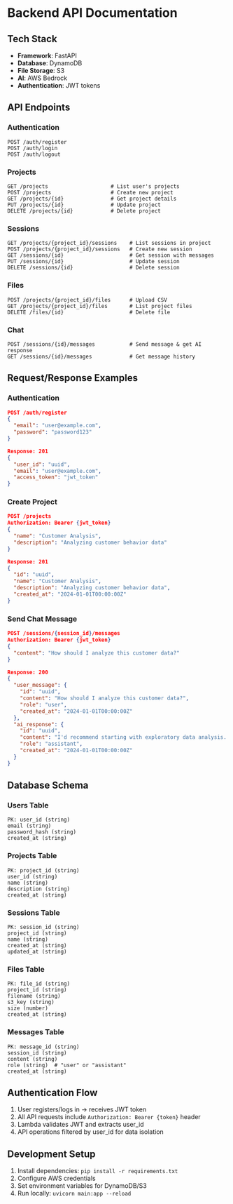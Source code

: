 # Backend API Documentation

## Tech Stack
- **Framework**: FastAPI
- **Database**: DynamoDB
- **File Storage**: S3
- **AI**: AWS Bedrock
- **Authentication**: JWT tokens

## API Endpoints

### Authentication
```
POST /auth/register
POST /auth/login
POST /auth/logout
```

### Projects
```
GET /projects                    # List user's projects
POST /projects                   # Create new project
GET /projects/{id}               # Get project details
PUT /projects/{id}               # Update project
DELETE /projects/{id}            # Delete project
```

### Sessions
```
GET /projects/{project_id}/sessions    # List sessions in project
POST /projects/{project_id}/sessions   # Create new session
GET /sessions/{id}                     # Get session with messages
PUT /sessions/{id}                     # Update session
DELETE /sessions/{id}                  # Delete session
```

### Files
```
POST /projects/{project_id}/files      # Upload CSV
GET /projects/{project_id}/files       # List project files
DELETE /files/{id}                     # Delete file
```

### Chat
```
POST /sessions/{id}/messages           # Send message & get AI response
GET /sessions/{id}/messages            # Get message history
```

## Request/Response Examples

### Authentication
```json
POST /auth/register
{
  "email": "user@example.com",
  "password": "password123"
}

Response: 201
{
  "user_id": "uuid",
  "email": "user@example.com",
  "access_token": "jwt_token"
}
```

### Create Project
```json
POST /projects
Authorization: Bearer {jwt_token}
{
  "name": "Customer Analysis",
  "description": "Analyzing customer behavior data"
}

Response: 201
{
  "id": "uuid",
  "name": "Customer Analysis",
  "description": "Analyzing customer behavior data",
  "created_at": "2024-01-01T00:00:00Z"
}
```

### Send Chat Message
```json
POST /sessions/{session_id}/messages
Authorization: Bearer {jwt_token}
{
  "content": "How should I analyze this customer data?"
}

Response: 200
{
  "user_message": {
    "id": "uuid",
    "content": "How should I analyze this customer data?",
    "role": "user",
    "created_at": "2024-01-01T00:00:00Z"
  },
  "ai_response": {
    "id": "uuid",
    "content": "I'd recommend starting with exploratory data analysis...",
    "role": "assistant",
    "created_at": "2024-01-01T00:00:00Z"
  }
}
```

## Database Schema

### Users Table
```
PK: user_id (string)
email (string)
password_hash (string)
created_at (string)
```

### Projects Table
```
PK: project_id (string)
user_id (string)
name (string)
description (string)
created_at (string)
```

### Sessions Table
```
PK: session_id (string)
project_id (string)
name (string)
created_at (string)
updated_at (string)
```

### Files Table
```
PK: file_id (string)
project_id (string)
filename (string)
s3_key (string)
size (number)
created_at (string)
```

### Messages Table
```
PK: message_id (string)
session_id (string)
content (string)
role (string)  # "user" or "assistant"
created_at (string)
```

## Authentication Flow

1. User registers/logs in → receives JWT token
2. All API requests include `Authorization: Bearer {token}` header
3. Lambda validates JWT and extracts user_id
4. API operations filtered by user_id for data isolation

## Development Setup

1. Install dependencies: `pip install -r requirements.txt`
2. Configure AWS credentials
3. Set environment variables for DynamoDB/S3
4. Run locally: `uvicorn main:app --reload`